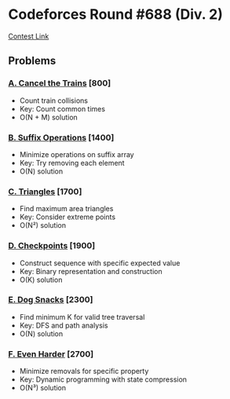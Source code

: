 # Codeforces Round #688 (Div. 2)
[Contest Link](https://codeforces.com/contest/1453)

## Problems

### [A. Cancel the Trains](https://codeforces.com/contest/1453/problem/A) [800]
- Count train collisions
- Key: Count common times
- O(N + M) solution

### [B. Suffix Operations](https://codeforces.com/contest/1453/problem/B) [1400]
- Minimize operations on suffix array
- Key: Try removing each element
- O(N) solution

### [C. Triangles](https://codeforces.com/contest/1453/problem/C) [1700]
- Find maximum area triangles
- Key: Consider extreme points
- O(N²) solution

### [D. Checkpoints](https://codeforces.com/contest/1453/problem/D) [1900]
- Construct sequence with specific expected value
- Key: Binary representation and construction
- O(K) solution

### [E. Dog Snacks](https://codeforces.com/contest/1453/problem/E) [2300]
- Find minimum K for valid tree traversal
- Key: DFS and path analysis
- O(N) solution

### [F. Even Harder](https://codeforces.com/contest/1453/problem/F) [2700]
- Minimize removals for specific property
- Key: Dynamic programming with state compression
- O(N³) solution
